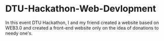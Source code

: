 # DTU-Hackathon-Web-Devlopment
In this event DTU Hackathon, I and my friend created a website based on WEB3.0 and created a front-end website only on the idea of donations to needy one's. 
